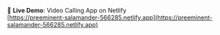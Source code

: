 🔗 **Live Demo**: Video Calling App on Netlify<br>
[https://preeminent-salamander-566285.netlify.app](https://preeminent-salamander-566285.netlify.app)


